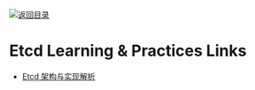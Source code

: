 [![返回目录](https://parg.co/UGo)](https://github.com/wxyyxc1992/Awesome-Links)

# Etcd  Learning & Practices Links

* [Etcd 架构与实现解析](http://mp.weixin.qq.com/s/fRM2mfJC6TSf1UIGnD3agg)
